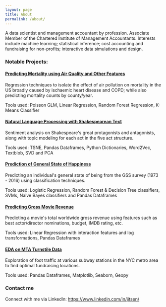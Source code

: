 ```yaml
---
layout: page
title: About
permalink: /about/
---
```


A data scientist and management accountant by profession. Associate Member of the Chartered Institute of Management Accountants. Interests include machine learning; statistical inference; cost accounting and fundraising for non-profits; interactive data simulations and design.


### Notable Projects:

#### [Predicting Mortality using Air Quality and Other Features](https://github.com/jitsen-design/Air_Pollution_and_Disease)	
Regression techniques to isolate the effect of air pollution on mortality in the US broadly caused by ischaemic heart disease and COPD; while also predicting mortality counts by county/year.

Tools used: Poisson GLM, Linear Regression, Random Forest Regression, K-Means Classifier

#### [Natural Language Processing with Shakespearean Text](https://github.com/jitsen-design/NLP-Shakespeare)	
Sentiment analysis on Shakespeare's great protagonists and antagonists, along with topic modeling for each act in the five act structure.

Tools used: TSNE, Pandas Dataframes, Python Dictionaries,  Word2Vec, Textblob, SVD and PCA

#### [Prediction of General State of Happiness](https://github.com/jitsen-design/General-Social-Survey)
Predicting an individual's general state of being from the GSS survey (1973 - 2016) using classification techniques.

Tools used: Logistic Regression, Random Forest & Decision Tree classifiers, SVMs, Naive Bayes classifiers and  Pandas Dataframes

#### [Predicting Gross Movie Revenue](https://github.com/jitsen-design/IMDB_Project)
Predicting a movie's total worldwide gross revenue using features such as best actor/director nominations,  budget, IMDB rating, etc.

Tools used: Linear Regression with interaction features and log transformations, Pandas Dataframes

#### [EDA on MTA Turnstile Data](https://github.com/jitsen-design/Metis-01-Benson)
Exploration of foot traffic at various subway stations in the NYC metro area to find optimal fundraising locations. 

Tools used: Pandas Dataframes, Matplotlib, Seaborn, Geopy

### Contact me

Connect with me via LinkedIn: https://www.linkedin.com/in/jitsen/